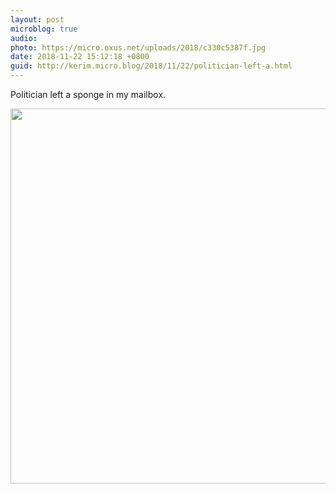 ```yaml
---
layout: post
microblog: true
audio: 
photo: https://micro.oxus.net/uploads/2018/c330c5387f.jpg
date: 2018-11-22 15:12:18 +0800
guid: http://kerim.micro.blog/2018/11/22/politician-left-a.html
---
```

Politician left a sponge in my mailbox.

<img src="https://micro.oxus.net/uploads/2018/c330c5387f.jpg" width="600" height="600" />
